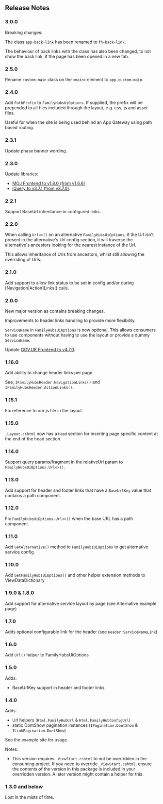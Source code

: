## Release Notes

### 3.0.0

Breaking changes:

The class `app-back-link` has been renamed to `fh-back-link`.

The behaviour of back links with the class has also been changed, to not show the back link, if the page has been opened in a new tab.

### 2.5.0

Rename `custom-main` class on the `<main>` element to `app-custom-main`.

### 2.4.0

Add `PathPrefix` to `FamilyHubsUiOptions`. If supplied,
the prefix will be prepended to all files included through the layout,
e.g. css, js and asset files.

Useful for when the site is being used behind an App Gateway using path based routing.

### 2.3.1

Update phase banner wording.

### 2.3.0

Update libraries:
* [MOJ Frontend to v1.8.0 (from v1.6.6)](https://github.com/ministryofjustice/moj-frontend/blob/main/CHANGELOG.md)
* [jQuery to v3.7.1 (from v3.7.0)](https://github.com/jquery/jquery/releases).

### 2.2.1

Support BaseUrl inheritance in configured links.

### 2.2.0

When calling `Url<>()` on an alternative `FamilyHubsUiOptions`, if the Url isn't present in the alternative's Url config section, it will traverse the alternative's ancestors looking for the nearest instance of the Url.

This allows inheritance of Urls from ancestors, whilst still allowing the overriding of Urls.

### 2.1.0

Add support to allow link status to be set in config and/or during [Navigation|Action]Links() calls.

### 2.0.0

New major version as contains breaking changes.

Improvements to header links handling to provide more flexibility.

`ServiceName` in `FamilyHubsUiOptions` is now optional. This allows consumers to use components without having to use the layout or provide a dummy `ServiceName`.

Update [GOV.UK Frontend to v4.7.0](https://github.com/alphagov/govuk-frontend/releases).

### 1.16.0

Add ability to change header links per page.

See, `IFamilyHubsHeader.NavigationLinks()` and `IFamilyHubsHeader.ActionLinks()`.

### 1.15.1

Fix reference to our js file in the layout.

### 1.15.0

`_Layout.cshtml` now has a `Head` section for inserting page specific content at the end of the head section.

### 1.14.0

Support query params/fragment in the relativeUrl param to `FamilyHubsUiOptions.Url<>()`.

### 1.13.0

Add support for header and footer links that have a `BaseUrlKey` value that contains a path component.

### 1.12.0

Fix `FamilyHubsUiOptions.Url<>()` when the base URL has a path component.

### 1.11.0

Add `GetAlternative()` method to `FamilyHubsUiOptions` to get alternative service config.

### 1.10.0

Add `GetFamilyHubsUiOptions()` and other helper extension methods to ViewDataDictionary

### 1.9.0 & 1.8.0

Add support for alternative service layout by page (see Alternative example page)

### 1.7.0

Adds optional configurable link for the header (see `Header:ServiceNameLink`) 

### 1.6.0

Add `Url()` helper to FamilyHubsUiOptions

### 1.5.0

Adds:
* BaseUrlKey support in header and footer links

### 1.4.0

Adds:
* Url helpers (`Html.FamilyHubUrl` & `Html.FamilyHubConfigUrl`)
* static DontShow pagination instances (`IPagination.DontShow` & `ILinkPagination.DontShow`)

See the example site for usage.

Notes:
* This version requires `_ViewStart.cshtml` to not be overridden in the consuming project.
If you need to override `_ViewStart.cshtml`, ensure the contents of the version in this package is included in your overridden version. A later version might contain a helper for this.

### 1.3.0 and below

Lost in the mists of time.